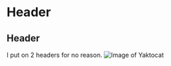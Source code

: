 # Header
## Header
I put on 2 headers for no reason. 
![Image of Yaktocat](https://octodex.github.com/images/yaktocat.png)
